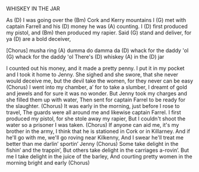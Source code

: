 WHISKEY IN THE JAR

As (D) I was going over the (Bm) Cork and Kerry mountains
I (G) met with captain Farrell and his (D) money he was (A) counting. 
I (D) first produced my pistol, and (Bm) then produced my rapier.
Said (G) stand and deliver, for ya (D) are a bold deceiver,

[Chorus] musha ring (A) dumma do damma da 
(D) whack for the daddy 'ol
(G) whack for the daddy 'ol
There's (D) whiskey (A) in the (D) jar

I counted out his money, and it made a pretty penny.
I put it in my pocket and I took it home to Jenny.
She sighed and she swore, that she never would deceive me,
but the devil take the women, for they never can be easy
(Chorus)
I went into my chamber, a’ for to take a slumber,
I dreamt of gold and jewels and for sure it was no wonder.
But Jenny took my charges and she filled them up with water,
Then sent for captain Farrel to be ready for the slaughter.
(Chorus)
It was early in the morning, just before I rose to travel,
The guards were all around me and likewise captain Farrel.
I first produced my pistol, for she stole away my rapier,
But I couldn't shoot the water so a prisoner I was taken.
(Chorus)
If anyone can aid me, it's my brother in the army,
I think that he is stationed in Cork or in Killarney.
And if he'll go with me, we'll go roving near Kilkenny,
And I swear he'll treat me better than me darlin’ sportin’ Jenny
(Chorus)
Some take delight in the fishin’ and the trappin’,
But others take delight in the carriages a-rovin’.
But me I take delight in the juice of the barley,
And courting pretty women in the morning bright and early
(Chorus)

